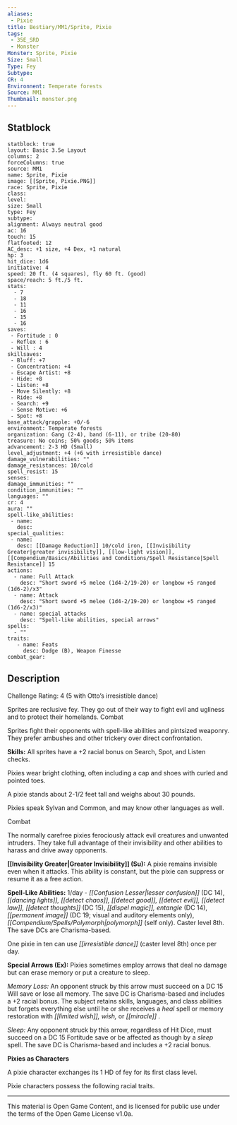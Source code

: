 ```yaml
---
aliases:
 - Pixie
title: Bestiary/MM1/Sprite, Pixie
tags: 
 - 35E_SRD
 - Monster
Monster: Sprite, Pixie
Size: Small
Type: Fey
Subtype: 
CR: 4
Environnent: Temperate forests
Source: MM1
Thumbnail: monster.png
---
```


## Statblock

```statblock
statblock: true
layout: Basic 3.5e Layout
columns: 2
forceColumns: true
source: MM1 
name: Sprite, Pixie
image: [[Sprite, Pixie.PNG]]
race: Sprite, Pixie
class: 
level: 
size: Small
type: Fey
subtype: 
alignment: Always neutral good
ac: 16
touch: 15
flatfooted: 12
AC_desc: +1 size, +4 Dex, +1 natural
hp: 3
hit_dice: 1d6
initiative: 4
speed: 20 ft. (4 squares), fly 60 ft. (good)
space/reach: 5 ft./5 ft.
stats:
  - 7
  - 18
  - 11
  - 16
  - 15
  - 16
saves:
 - Fortitude : 0
 - Reflex : 6
 - Will : 4
skillsaves:
 - Bluff: +7
 - Concentration: +4
 - Escape Artist: +8
 - Hide: +8
 - Listen: +8
 - Move Silently: +8
 - Ride: +8
 - Search: +9
 - Sense Motive: +6
 - Spot: +8
base_attack/grapple: +0/-6
environment: Temperate forests
organization: Gang (2-4), band (6-11), or tribe (20-80)
treasure: No coins; 50% goods; 50% items
advancement: 2-3 HD (Small)
level_adjustment: +4 (+6 with irresistible dance)
damage_vulnerabilities: ""
damage_resistances: 10/cold
spell_resist: 15
senses: 
damage_immunities: ""
condition_immunities: ""
languages: ""
cr: 4
aura: ""
spell-like_abilities:
 - name: 
   desc: 
special_qualities:
 - name:
   desc: [[Damage Reduction]] 10/cold iron, [[Invisibility Greater|greater invisibility]], [[low-light vision]], [[Compendium/Basics/Abilities and Conditions/Spell Resistance|Spell Resistance]] 15
actions:
  - name: Full Attack
    desc: "Short sword +5 melee (1d4-2/19-20) or longbow +5 ranged (1d6-2)/x3"
  - name: Attack
    desc: "Short sword +5 melee (1d4-2/19-20) or longbow +5 ranged (1d6-2/x3)"
  - name: special attacks
    desc: "Spell-like abilities, special arrows"
spells:
  - ""
traits:
   - name: Feats
     desc: Dodge (B), Weapon Finesse
combat_gear:  
```

## Description


Challenge Rating: 4 (5 with Otto’s irresistible dance)

Sprites are reclusive fey. They go out of their way to fight evil and ugliness and to protect their homelands. Combat

Sprites fight their opponents with spell-like abilities and pintsized weaponry. They prefer ambushes and other trickery over direct confrontation.


**Skills:** All sprites have a +2 racial bonus on Search, Spot, and Listen checks.

Pixies wear bright clothing, often including a cap and shoes with curled and pointed toes.

A pixie stands about 2-1/2 feet tall and weighs about 30 pounds.

Pixies speak Sylvan and Common, and may know other languages as well.

Combat

The normally carefree pixies ferociously attack evil creatures and unwanted intruders. They take full advantage of their invisibility and other abilities to harass and drive away opponents.


**[[Invisibility Greater|Greater Invisibility]] (Su):** A pixie remains invisible even when it attacks. This ability is constant, but the pixie can suppress or resume it as a free action.


**Spell-Like Abilities:** 1/day - *[[Confusion Lesser|lesser confusion]]* (DC 14), *[[dancing lights]], [[detect chaos]], [[detect good]], [[detect evil]], [[detect law]], [[detect thoughts]]* (DC 15), *[[dispel magic]], entangle* (DC 14), *[[permanent image]]* (DC 19; visual and auditory elements only), *[[Compendium/Spells/Polymorph|polymorph]]* (self only). Caster level 8th. The save DCs are Charisma-based.

One pixie in ten can use *[[irresistible dance]]* (caster level 8th) once per day.


**Special Arrows (Ex):** Pixies sometimes employ arrows that deal no damage but can erase memory or put a creature to sleep.


*Memory Loss:* An opponent struck by this arrow must succeed on a DC 15 Will save or lose all memory. The save DC is Charisma-based and includes a +2 racial bonus. The subject retains skills, languages, and class abilities but forgets everything else until he or she receives a *heal* spell or memory restoration with *[[limited wish]], wish,* or *[[miracle]]* .


*Sleep:* Any opponent struck by this arrow, regardless of Hit Dice, must succeed on a DC 15 Fortitude save or be affected as though by a *sleep* spell. The save DC is Charisma-based and includes a +2 racial bonus.


**Pixies as Characters**


A pixie character exchanges its 1 HD of fey for its first class level.

Pixie characters possess the following racial traits.

---

This material is Open Game Content, and is licensed for public use under the terms of the Open Game License v1.0a.
